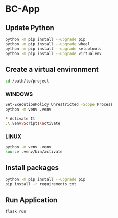 # BC-App


## Update Python

```bash
python -m pip install --upgrade pip
python -m pip install --upgrade wheel
python -m pip install --upgrade setuptools
python -m pip install --upgrade virtualenv
```

## Create a virtual environment

```bash
cd /path/to/project
```

### WINDOWS

```bash
Set-ExecutionPolicy Unrestricted -Scope Process
python -m venv .venv

* Activate It
.\.venv\Scripts\activate
```

### LINUX

```bash
python -m venv .venv
source .venv/bin/activate
```

## Install packages

```bash
python -m pip install --upgrade pip
pip install -r requirements.txt
```

## Run Application
```bash
flask run
```

